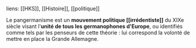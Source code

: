 liens: [[HKS]], [[Histoire]], [[politique]]

Le pangermanisme est un **mouvement politique [[irrédentiste]]** du XIXe siècle visant l'**unité de tous les germanophones d'Europe**, ou identifiés comme tels par les penseurs de cette théorie : lui correspond la volonté de mettre en place la Grande Allemagne.